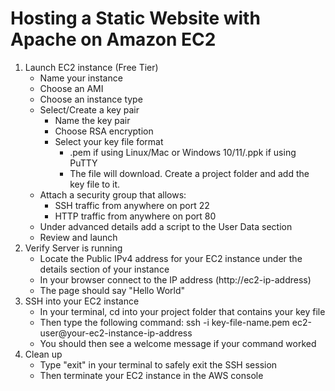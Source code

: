 ﻿# Hosting a Static Website with Apache on Amazon EC2

 1. Launch EC2 instance (Free Tier)
    - Name your instance
    - Choose an AMI 
    - Choose an instance type
    - Select/Create a key pair
      - Name the key pair
      - Choose RSA encryption
      - Select your key file format
        - .pem if using Linux/Mac or Windows 10/11/.ppk if using PuTTY
        - The file will download. Create a project folder and add the key file to it.
    - Attach a security group that allows:
      - SSH traffic from anywhere on port 22
      - HTTP traffic from anywhere on port 80
    - Under advanced details add a script to the User Data section
    - Review and launch
  2. Verify Server is running
     - Locate the Public IPv4 address for your EC2 instance under the details section of your instance
     - In your browser connect to the IP address (http://ec2-ip-address)
     - The page should say "Hello World"
  3. SSH into your EC2 instance
     - In your terminal, cd into your project folder that contains your key file
     - Then type the following command: ssh -i key-file-name.pem ec2-user@your-ec2-instance-ip-address
     - You should then see a welcome message if your command worked
  4. Clean up
     - Type "exit" in your terminal to safely exit the SSH session
     - Then terminate your EC2 instance in the AWS console
  
      


